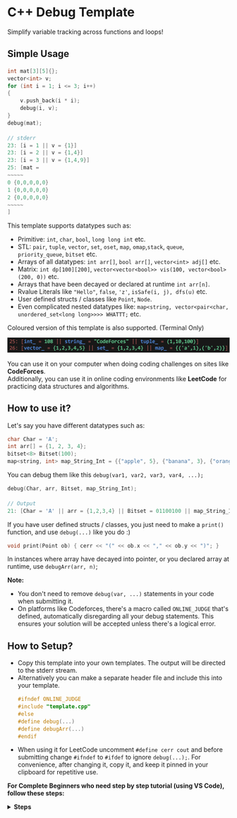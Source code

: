 # C++ Debug Template
Simplify variable tracking across functions and loops!

## Simple Usage 
```c++
int mat[3][5]{};
vector<int> v;
for (int i = 1; i <= 3; i++)
{
    v.push_back(i * i);
    debug(i, v);
}
debug(mat);

// stderr
23: [i = 1 || v = {1}]
23: [i = 2 || v = {1,4}]
23: [i = 3 || v = {1,4,9}]
25: [mat = 
~~~~~
0 {0,0,0,0,0}
1 {0,0,0,0,0}
2 {0,0,0,0,0}
~~~~~
]
```
This template supports datatypes such as:

- Primitive: `int`, `char`, `bool`, `long long int` etc.
- STL: `pair`, `tuple`, `vector`, `set`, `oset`, `map`, `omap`,`stack`, `queue`, `priority_queue`, `bitset` etc.
- Arrays of all datatypes: `int arr[]`, `bool arr[]`, `vector<int> adj[]` etc.
- Matrix: `int dp[100][200]`, `vector<vector<bool>> vis(100, vector<bool> (200, 0))` etc.
- Arrays that have been decayed or declared at runtime `int arr[n]`.
- Rvalue Literals like `"Hello"`, `false`, `'z'`, `isSafe(i, j), dfs(u)` etc. 
- User defined structs / classes like `Point`, `Node`. 
- Even complicated nested datatypes like: `map<string, vector<pair<char, unordered_set<long long>>>> WHATTT;` etc.

Coloured version of this template is also supported. (Terminal Only)

<img src="colouredTemplateDark.png">

You can use it on your computer when doing coding challenges on sites like **CodeForces**. <br>
Additionally, you can use it in online coding environments like **LeetCode** for practicing data structures and algorithms.

## How to use it?

Let's say you have different datatypes such as:
```c++
char Char = 'A';
int arr[] = {1, 2, 3, 4};
bitset<8> Bitset(100);
map<string, int> map_String_Int = {{"apple", 5}, {"banana", 3}, {"orange", 7}};
```
You can debug them like this `debug(var1, var2, var3, var4, ...);`
```c++ 
debug(Char, arr, Bitset, map_String_Int);

// Output
21: [Char = 'A' || arr = {1,2,3,4} || Bitset = 01100100 || map_String_Int = {("apple",5),("banana",3),("orange",7)}]
```
If you have user defined structs / classes, you just need to make a `print()` function, and use `debug(...)` like you do :)
```c++
void print(Point ob) { cerr << "(" << ob.x << "," << ob.y << ")"; }
```

In instances where array have decayed into pointer, or you declared array at runtime, use `debugArr(arr, n)`;

**Note:**


- You don't need to remove `debug(var, ...)` statements in your code when submitting it. <br>
- On platforms like Codeforces, there's a macro called `ONLINE_JUDGE` that's defined, automatically disregarding all your debug statements. This ensures your solution will be accepted unless there's a logical error.
  
## How to Setup?

- Copy this template into your own templates. The output will be directed to the stderr stream.
- Alternatively you can make a separate header file and include this into your template.
  ```c++
  #ifndef ONLINE_JUDGE
  #include "template.cpp"
  #else
  #define debug(...)
  #define debugArr(...)
  #endif
  ```
- When using it for LeetCode uncomment `#define cerr cout` and before submitting change `#ifndef` to `#ifdef` to ignore `debug(...);`. For convenience, after changing it, copy it, and keep it pinned in your clipboard for repetitive use.

**For Complete Beginners who need step by step tutorial (using VS Code), follow these steps:**
<details>
  <summary> <strong> Steps </strong> </summary>
  
  1. Open VS Code
  2. In your workspace, create a file _template.cpp_
  3. Copy content of one of my _template.cpp_ into your _template.cpp_
  4. Press **Ctrl + Shift + P** to open Command Pallete
  5. Search **Configure User Snippet** and click on _cpp.json_
  6. Now copy the content of my _cpp.json_ into your _cpp.json_ file
  7. Now you have configured your user snippets. Create a _main.cpp_ file and type **wow** and press TAB!!! Magic!!! <br>

  Additionally, you can install `Competitive Programming Helper` extension from VS Code to make your journey easy.

  Now for LeetCode

  1. Uncomment `#define cerr cout` and copy this template
  2. Keep it pinned in your clipboard. If you are using windows, you can press **Win + V** to open clipboard.
  3. When solving DSA problems in LeetCode, paste this above `class Solution` and use debug normally.
  4. Before submitting, change `#ifndef` to `#ifdef` to ignore `debug(...);`.
</details>

